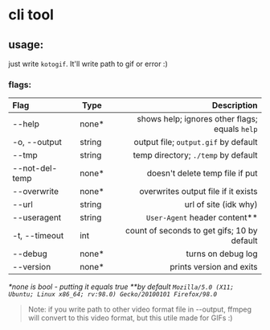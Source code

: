 # cli tool

## usage:
just write `kotogif`. It'll write path to gif or error :)

### flags:

| Flag           | Type   | Description                                    |
|:---------------|--------|-----------------------------------------------:|
| --help         | none\* | shows help; ignores other flags; equals `help` |
| -o, --output   | string | output file; `output.gif` by default           |
| --tmp          | string | temp directory; `./temp` by default            |
| --not-del-temp | none\* | doesn't delete temp file if put                |
| --overwrite    | none\* | overwrites output file if it exists            |
| --url          | string | url of site (idk why)                          |
| --useragent    | string | `User-Agent` header content\*\*                |
| -t, --timeout  | int    | count of seconds to get gifs; 10 by default    |
| --debug        | none\* | turns on debug log                             |
| --version      | none\* | prints version and exits                       |

*\*none is bool - putting it equals true*
*\*\*by default `Mozilla/5.0 (X11; Ubuntu; Linux x86_64; rv:98.0) Gecko/20100101 Firefox/98.0`*

> Note: if you write path to other video format file in --output, ffmpeg
> will convert to this video format, but this utile made for GIFs :)

